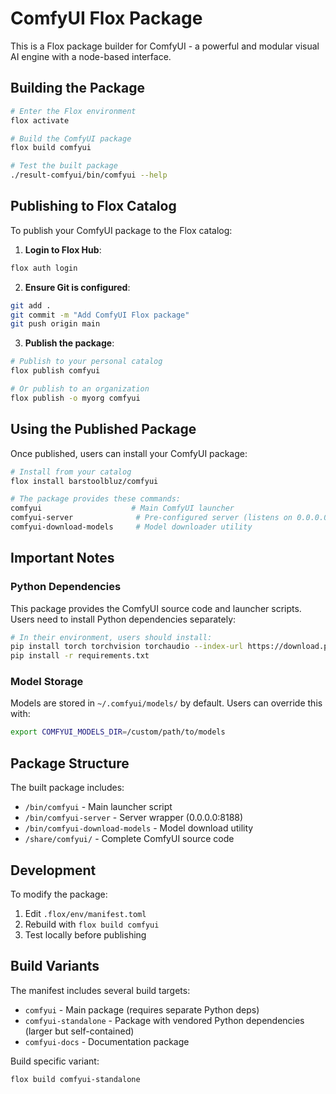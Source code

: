 # ComfyUI Flox Package

This is a Flox package builder for ComfyUI - a powerful and modular visual AI engine with a node-based interface.

## Building the Package

```bash
# Enter the Flox environment
flox activate

# Build the ComfyUI package
flox build comfyui

# Test the built package
./result-comfyui/bin/comfyui --help
```

## Publishing to Flox Catalog

To publish your ComfyUI package to the Flox catalog:

1. **Login to Flox Hub**:
```bash
flox auth login
```

2. **Ensure Git is configured**:
```bash
git add .
git commit -m "Add ComfyUI Flox package"
git push origin main
```

3. **Publish the package**:
```bash
# Publish to your personal catalog
flox publish comfyui

# Or publish to an organization
flox publish -o myorg comfyui
```

## Using the Published Package

Once published, users can install your ComfyUI package:

```bash
# Install from your catalog
flox install barstoolbluz/comfyui

# The package provides these commands:
comfyui                    # Main ComfyUI launcher
comfyui-server              # Pre-configured server (listens on 0.0.0.0:8188)
comfyui-download-models     # Model downloader utility
```

## Important Notes

### Python Dependencies
This package provides the ComfyUI source code and launcher scripts. Users need to install Python dependencies separately:

```bash
# In their environment, users should install:
pip install torch torchvision torchaudio --index-url https://download.pytorch.org/whl/cu124
pip install -r requirements.txt
```

### Model Storage
Models are stored in `~/.comfyui/models/` by default. Users can override this with:
```bash
export COMFYUI_MODELS_DIR=/custom/path/to/models
```

## Package Structure

The built package includes:
- `/bin/comfyui` - Main launcher script
- `/bin/comfyui-server` - Server wrapper (0.0.0.0:8188)
- `/bin/comfyui-download-models` - Model download utility
- `/share/comfyui/` - Complete ComfyUI source code

## Development

To modify the package:

1. Edit `.flox/env/manifest.toml`
2. Rebuild with `flox build comfyui`
3. Test locally before publishing

## Build Variants

The manifest includes several build targets:

- `comfyui` - Main package (requires separate Python deps)
- `comfyui-standalone` - Package with vendored Python dependencies (larger but self-contained)
- `comfyui-docs` - Documentation package

Build specific variant:
```bash
flox build comfyui-standalone
```